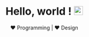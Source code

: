 <div align=center>
<h1>Hello, world ! <img src="https://github.com/TheDudeThatCode/TheDudeThatCode/blob/master/Assets/Earth.gif" width="24px"> </h1>

  :heart: Programming | :heart: Design
